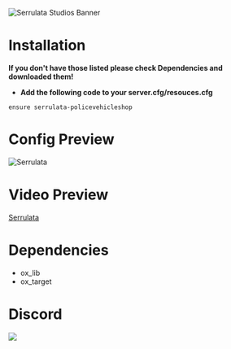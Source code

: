 ![Serrulata Studios Banner](https://i.imgur.com/wG4hycs.gif)

# **Installation**


**If you don't have those listed please check Dependencies and downloaded them!**

    
- **Add the following code to your server.cfg/resouces.cfg**

```
ensure serrulata-policevehicleshop
```

# **Config Preview**
![Serrulata](https://i.imgur.com/cZ6T7bU.png)

# **Video Preview**
[Serrulata](https://streamable.com/v7yli4)

# **Dependencies**

- ox_lib
- ox_target

# **Discord**

[![](https://dcbadge.vercel.app/api/server/NerdvuJDX7)](https://discord.gg/NerdvuJDX7)
